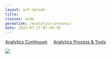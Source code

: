 ```yaml
---
layout: art-splash
title: 
classes: wide
permalink: /analytics-process/
date: 2022-07-27 07:34:10
---
```

<a href="../analytics-continuum">Analytics Continuum</a> &nbsp; &nbsp; <a href="../analytics-process">Analytics Process & Tools</a>
<div class="google-maps">
   <!-- Image Map Generated by http://www.image-map.net/ -->
   <img  src="../assets/img/analytics.png" usemap="#image-map">

   <map name="image-map">
      <area target="" alt="Ingest" title="Ingest" href="../ingest/" coords="310,165,15" shape="circle">
      <area target="" alt="Store" title="Store" href="../polyglot-persistence/" coords="616,165,15" shape="circle">
      <area target="" alt="Enrich" title="Enrich" href="../enrich-explore-discover/" coords="924,165,15" shape="circle">
      <area target="" alt="Publish" title="Publish" href="../publish/" coords="1231,164,14" shape="circle">
      <area target="" alt="Data Governance" title="Data Governance" href="../data-governance/" coords="1232,649,15" shape="circle">
      <area target="_blank" alt="Event Hubs" title="Event Hubs" href="https://learn.microsoft.com/en-us/azure/event-hubs/" coords="45,203,262,232" shape="rect">
      <area target="_blank" alt="IoT Hub" title="IoT Hub" href="https://learn.microsoft.com/en-us/azure/iot-hub/" coords="49,240,244,271" shape="rect">
      <area target="_blank" alt="Data Factory" title="Data Factory" href="https://learn.microsoft.com/en-us/azure/data-factory/" coords="49,281,267,314" shape="rect">
      <area target="_blank" alt="Synapse Analytics" title="Synapse Analytics" href="https://learn.microsoft.com/en-us/azure/synapse-analytics/" coords="49,324,297,357" shape="rect">
      <area target="_blank" alt="Synapse Analytics" title="Synapse Analytics" href="https://learn.microsoft.com/en-us/azure/synapse-analytics/" coords="652,237,906,276" shape="rect">
      <area target="_blank" alt="Synapse Analytics" title="Synapse Analytics" href="https://learn.microsoft.com/en-us/azure/synapse-analytics/" coords="348,371,375,397" shape="rect">
      <area target="_blank" alt="Azure Machine Learning" title="Azure Machine Learning" href="https://learn.microsoft.com/en-us/azure/machine-learning/" coords="51,367,301,399" shape="rect">
      <area target="_blank" alt="Azure Data Explorer" title="Azure Data Explorer" href="https://learn.microsoft.com/en-us/azure/data-explorer" coords="53,405,281,442" shape="rect">
      <area target="_blank" alt="Azure Data Explorer" title="Azure Data Explorer" href="https://learn.microsoft.com/en-us/azure/data-explorer" coords="417,367,443,396" shape="rect">
      <area target="_blank" alt="Azure Data Explorer" title="Azure Data Explorer" href="https://learn.microsoft.com/en-us/azure/data-explorer" coords="653,319,881,358" shape="rect">
      <area target="_blank" alt="Azure SQL Database" title="Azure SQL Database" href="https://learn.microsoft.com/en-us/azure/azure-sql/?view=azuresql" coords="345,199,377,231" shape="rect">
      <area target="_blank" alt="Azure Database for MySQL" title="Azure Database for MySQL" href="https://learn.microsoft.com/en-us/azure/mysql/" coords="381,199,407,231" shape="rect">
      <area target="_blank" alt="Azure Database for PostgreSQL" title="Azure Database for PostgreSQL" href="https://learn.microsoft.com/en-us/azure/postgresql/" coords="416,204,440,231" shape="rect">
      <area target="_blank" alt="Azure Database for MariaDB" title="Azure Database for MariaDB" href="https://learn.microsoft.com/en-us/azure/mariadb/" coords="447,200,478,233" shape="rect">
      <area target="_blank" alt="Relational databases" title="Relational databases" href="https://learn.microsoft.com/en-us/azure/architecture/guide/technology-choices/data-store-overview#relational-database-management-systems" coords="483,203,618,234" shape="rect">
      <area target="_blank" alt="Azure Cosmos DB" title="Azure Cosmos DB" href="https://learn.microsoft.com/en-us/azure/cosmos-db/" coords="347,240,383,267" shape="rect">
      <area target="_blank" alt="Azure Cosmos DB" title="Azure Cosmos DB" href="https://learn.microsoft.com/en-us/azure/cosmos-db/" coords="347,283,383,311" shape="rect">
      <area target="_blank" alt="Azure Cosmos DB" title="Azure Cosmos DB" href="https://learn.microsoft.com/en-us/azure/cosmos-db/" coords="347,324,383,350" shape="rect">
      <area target="_blank" alt="Azure Cosmos DB" title="Azure Cosmos DB" href="https://learn.microsoft.com/en-us/azure/cosmos-db/" coords="347,410,383,442" shape="rect">
      <area target="_blank" alt="Azure Cache for Redis" title="Azure Cache for Redis" href="https://learn.microsoft.com/en-us/azure/azure-cache-for-redis/" coords="382,243,410,268" shape="rect">
      <area target="_blank" alt="Azure Table Storage" title="Azure Table Storage" href="https://learn.microsoft.com/en-us/azure/storage/tables/table-storage-overview" coords="414,244,446,272" shape="rect">
      <area target="_blank" alt="Key/value stores" title="Key/value stores" href="https://learn.microsoft.com/en-us/azure/architecture/guide/technology-choices/data-store-overview#keyvalue-stores" coords="603,269,479,245" shape="rect">
      <area target="_blank" alt="Document databases" title="Document databases" href="https://learn.microsoft.com/en-us/azure/architecture/guide/technology-choices/data-store-overview#document-databases" coords="481,277,618,315" shape="rect">
      <area target="_blank" alt="Azure SQL - Graph" title="Azure SQL - Graph" href="https://learn.microsoft.com/en-us/azure/azure-sql/?view=azuresql" coords="381,326,415,355" shape="rect">
      <area target="_blank" alt="Graph databases" title="Graph databases" href="https://learn.microsoft.com/en-us/azure/architecture/guide/technology-choices/data-store-overview#graph-databases" coords="482,328,592,359" shape="rect">
      <area target="_blank" alt="Azure Data Lake" title="Azure Data Lake" href="https://learn.microsoft.com/en-us/azure/storage/blobs/data-lake-storage-introduction" coords="381,371,410,396" shape="rect">
      <area target="_blank" alt="Azure HDInsight" title="Azure HDInsight" href="https://learn.microsoft.com/en-us/azure/hdinsight/" coords="449,369,479,398" shape="rect">
      <area target="_blank" alt="Data analytics" title="Data analytics" href="https://learn.microsoft.com/en-us/azure/architecture/guide/technology-choices/data-store-overview#data-analytics" coords="484,367,583,401" shape="rect">
      <area target="_blank" alt="HBase " title="HBase " href="https://learn.microsoft.com/en-us/azure/hdinsight/hbase/apache-hbase-overview" coords="381,411,412,444" shape="rect">
      <area target="_blank" alt="Column-family databases" title="Column-family databases" href="https://learn.microsoft.com/en-us/azure/architecture/guide/technology-choices/data-store-overview#column-family-databases" coords="479,409,638,441" shape="rect">
      <area target="_blank" alt="Azure Search" title="Azure Search" href="https://learn.microsoft.com/en-us/azure/search/" coords="344,458,380,486" shape="rect">
      <area target="_blank" alt="Search engine databases" title="Search engine databases" href="https://learn.microsoft.com/en-us/azure/architecture/guide/technology-choices/data-store-overview#search-engine-databases" coords="484,456,634,489" shape="rect">
      <area target="_blank" alt="Time series databases" title="Time series databases" href="https://learn.microsoft.com/en-us/azure/architecture/guide/technology-choices/data-store-overview#time-series-databases" coords="348,500,378,530" shape="rect">
      <area target="_blank" alt="Time series databases" title="Time series databases" href="https://learn.microsoft.com/en-us/azure/architecture/guide/technology-choices/data-store-overview#time-series-databases" coords="483,500,626,531" shape="rect">
      <area target="_blank" alt="Azure Databricks" title="Azure Databricks" href="https://learn.microsoft.com/en-us/azure/databricks/" coords="654,278,915,315" shape="rect">
      <area target="_blank" alt="Azure HDInsight" title="Azure HDInsight" href="https://learn.microsoft.com/en-us/azure/hdinsight/" coords="651,362,854,400" shape="rect">
      <area target="_blank" alt="Azure Data Lake Analytics" title="Azure Data Lake Analytics" href="https://learn.microsoft.com/en-us/azure/data-lake-analytics/" coords="651,407,906,444" shape="rect">
      <area target="_blank" alt="Azure Analysis Services" title="Azure Analysis Services" href="https://learn.microsoft.com/en-us/azure/analysis-services/" coords="653,455,906,490" shape="rect">
      <area target="_blank" alt="Azure Machine Learning" title="Azure Machine Learning" href="https://learn.microsoft.com/en-us/azure/machine-learning/" coords="654,200,685,229" shape="rect">
      <area target="_blank" alt="Azure Cognitive Services" title="Azure Cognitive Services" href="https://learn.microsoft.com/en-us/azure/cognitive-services/" coords="688,200,718,232" shape="rect">
      <area target="_blank" alt="Azure Applied AI" title="Azure Applied AI" href="https://learn.microsoft.com/en-us/azure/applied-ai-services/" coords="721,201,760,232" shape="rect">
      <area target="" alt="AI Portolio" title="AI Portolio" href="../ai-portfolio/" coords="786,202,936,234" shape="rect">
      <area target="_blank" alt="Azure Blob Storage" title="Azure Blob Storage" href="https://learn.microsoft.com/en-us/azure/storage/blobs/" coords="347,545,379,573" shape="rect">
      <area target="_blank" alt="Azure Data Lake Storage" title="Azure Data Lake Storage" href="https://learn.microsoft.com/en-us/azure/storage/blobs/data-lake-storage-introduction" coords="383,545,409,571" shape="rect">
      <area target="_blank" alt="Object storage" title="Object storage" href="https://learn.microsoft.com/en-us/azure/architecture/guide/technology-choices/data-store-overview#object-storage" coords="483,546,583,572" shape="rect">
      <area target="_blank" alt="Azure Files" title="Azure Files" href="https://learn.microsoft.com/en-us/azure/storage/files/" coords="346,583,378,616" shape="rect">
      <area target="_blank" alt="Shared files" title="Shared files" href="https://learn.microsoft.com/en-us/azure/architecture/guide/technology-choices/data-store-overview#shared-files" coords="480,591,579,617" shape="rect">
      <area target="_blank" alt="Power BI" title="Power BI" href="https://learn.microsoft.com/en-us/power-bi/" coords="967,199,1168,238" shape="rect">
      <area target="_blank" alt="Azure Data Share" title="Azure Data Share" href="https://learn.microsoft.com/en-us/azure/data-share/" coords="966,240,1214,278" shape="rect">
      <area target="_blank" alt="Microsoft Purview" title="Microsoft Purview" href="https://learn.microsoft.com/en-us/azure/purview/" coords="550,637,722,667" shape="rect">
   </map>
</div>
<br />

